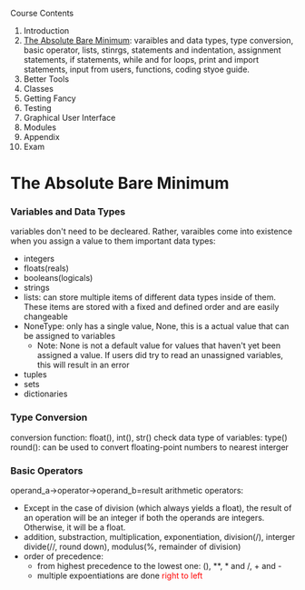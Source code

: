 Course Contents
1. Introduction
2. [The Absolute Bare Minimum](#section_2): varaibles and data types, type conversion, basic operator, lists, stinrgs, statements and indentation, assignment statements, if statements, while and for loops, print and import statements, input from users, functions, coding styoe guide.
4. Better Tools
5. Classes
6. Getting Fancy
7. Testing
8. Graphical User Interface
9. Modules
10. Appendix
11. Exam

# The Absolute Bare Minimum
<a id='section_2'></a>
### Variables and Data Types
variables don't need to be decleared. Rather, varaibles come into existence when you assign a value to them
important data types:
- integers
- floats(reals)
- booleans(logicals)
- strings
- lists: can store multiple items of different data types inside of them. These items are stored with a fixed and defined order and are easily changeable
- NoneType: only has a single value, None, this is a actual value that can be assigned to variables
    - Note: None is not a default value for values that haven't yet been assigned a value. If users did try to read an unassigned variables, this will result in an error
- tuples
- sets
- dictionaries
### Type Conversion
conversion function: float(), int(), str()
check data type of variables: type()
round(): can be used to convert floating-point numbers to nearest interger
### Basic Operators
operand_a->operator->operand_b=result
arithmetic operators: 
- Except in the case of division (which always yields a float), the result of an operation will be an integer if both the operands are integers. Otherwise, it will be a float.
- addition, substraction, multiplication, exponentiation, division(/), interger divide(//, round down), modulus(%, remainder of division)
- order of precedence:
    - from highest precedence to the lowest one: (), **, * and /, + and -
    - multiple expoentiations are done <span style="color:red">right to left</span>
